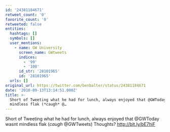 ```yaml
---
id: '24381184671'
retweet_count: '0'
favorite_count: '0'
retweeted: false
entities:
  hashtags: []
  symbols: []
  user_mentions:
    - name: GW University
      screen_name: GWtweets
      indices:
        - '99'
        - '108'
      id_str: '28101965'
      id: '28101965'
  urls: []
original_url: https://twitter.com/benbalter/status/24381184671
date: '2010-09-13T13:14:51.000Z'
title: >-
  Short of Tweeting what he had for lunch, always enjoyed that @GWToday wasnt
  mindless flak (*caugh* @…
---
```


Short of Tweeting what he had for lunch, always enjoyed that @GWToday wasnt mindless flak (*caugh* @GWTweets) Thoughts? http://bit.ly/bE7hiF